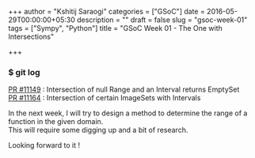 +++
author = "Kshitij Saraogi"
categories = ["GSoC"]
date = 2016-05-29T00:00:00+05:30
description = ""
draft = false
slug = "gsoc-week-01"
tags = ["Sympy", "Python"]
title = "GSoC Week 01 - The One with Intersections"

+++



### **$ git log**

[PR #11149](https://github.com/sympy/sympy/pull/11149) : Intersection of null Range and an Interval returns EmptySet  
[PR #11164](https://github.com/sympy/sympy/pull/11164) : Intersection of certain ImageSets with Intervals


In the next week, I will try to design a method to determine the range of a function in the given domain.  
This will require some digging up and a bit of research.

Looking forward to it !  
